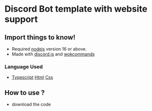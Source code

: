 # Discord Bot template with website support

## Import things to know!

- Required [nodejs](https://nodejs.org/en/) version 16 or above.
- Made with [discord.js](https://discord.js.org/#/) and [wokcommands](https://docs.wornoffkeys.com/)

### Language Used

- [Typescript](https://www.typescriptlang.org/) [Html](https://html.com/) [Css](https://www.w3schools.com/css/css_intro.asp)

## How to use ?

- download the code
